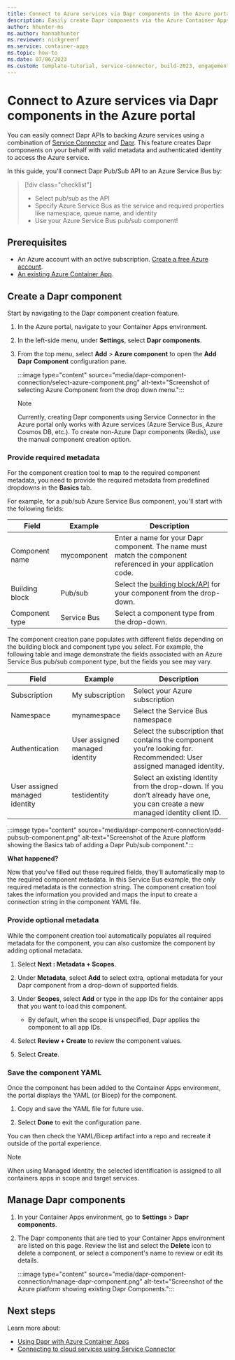 ```yaml
---
title: Connect to Azure services via Dapr components in the Azure portal
description: Easily create Dapr components via the Azure Container Apps portal. 
author: hhunter-ms
ms.author: hannahhunter
ms.reviewer: nickgreenf
ms.service: container-apps
ms.topic: how-to 
ms.date: 07/06/2023
ms.custom: template-tutorial, service-connector, build-2023, engagement
---
```


# Connect to Azure services via Dapr components in the Azure portal

You can easily connect Dapr APIs to backing Azure services using a combination of [Service Connector](../service-connector/overview.md) and [Dapr](https://docs.dapr.io/). This feature creates Dapr components on your behalf with valid metadata and authenticated identity to access the Azure service.  

In this guide, you'll connect Dapr Pub/Sub API to an Azure Service Bus by:
> [!div class="checklist"]
> - Select pub/sub as the API 
> - Specify Azure Service Bus as the service and required properties like namespace, queue name, and identity
> - Use your Azure Service Bus pub/sub component!

## Prerequisites
- An Azure account with an active subscription. [Create a free Azure account](https://azure.microsoft.com/free).
- [An existing Azure Container App](./quickstart-portal.md).

## Create a Dapr component

Start by navigating to the Dapr component creation feature.

1. In the Azure portal, navigate to your Container Apps environment.
1. In the left-side menu, under **Settings**, select **Dapr components**. 
1. From the top menu, select **Add** > **Azure component** to open the **Add Dapr Component** configuration pane.

   :::image type="content" source="media/dapr-component-connection/select-azure-component.png" alt-text="Screenshot of selecting Azure Component from the drop down menu.":::

   > [!NOTE]
   > Currently, creating Dapr components using Service Connector in the Azure portal only works with Azure services (Azure Service Bus, Azure Cosmos DB, etc.). To create non-Azure Dapr components (Redis), use the manual component creation option.    

### Provide required metadata

For the component creation tool to map to the required component metadata, you need to provide the required metadata from predefined dropdowns in the **Basics** tab.

For example, for a pub/sub Azure Service Bus component, you'll start with the following fields:

| Field | Example | Description |
| ----- | ------- | ----------- |
| Component name | mycomponent | Enter a name for your Dapr component. The name must match the component referenced in your application code. |
| Building block | Pub/sub | Select the [building block/API](https://docs.dapr.io/developing-applications/building-blocks/) for your component from the drop-down. |
| Component type | Service Bus | Select a component type from the drop-down. |

The component creation pane populates with different fields depending on the building block and component type you select. For example, the following table and image demonstrate the fields associated with an Azure Service Bus pub/sub component type, but the fields you see may vary.  

| Field | Example | Description |
| ----- | ------- | ----------- |
| Subscription | My subscription | Select your Azure subscription |
| Namespace | mynamespace | Select the Service Bus namespace |
| Authentication | User assigned managed identity | Select the subscription that contains the component you're looking for. Recommended: User assigned managed identity. |
| User assigned managed identity | testidentity | Select an existing identity from the drop-down. If you don’t  already have one, you can create a new managed identity client ID. |  

:::image type="content" source="media/dapr-component-connection/add-pubsub-component.png" alt-text="Screenshot of the Azure platform showing the Basics tab of adding a Dapr Pub/sub component.":::

**What happened?**   

Now that you've filled out these required fields, they'll automatically map to the required component metadata. In this Service Bus example, the only required metadata is the connection string. The component creation tool takes the information you provided and maps the input to create a connection string in the component YAML file.  

### Provide optional metadata

While the component creation tool automatically populates all required metadata for the component, you can also customize the component by adding optional metadata. 

1. Select **Next : Metadata + Scopes**. 
   
1. Under **Metadata**, select **Add** to select extra, optional metadata for your Dapr component from a drop-down of supported fields. 
   
1. Under **Scopes**, select **Add** or type in the app IDs for the container apps that you want to load this component.
   - By default, when the scope is unspecified, Dapr applies the component to all app IDs.

1. Select **Review + Create** to review the component values.

1. Select **Create**. 

### Save the component YAML

Once the component has been added to the Container Apps environment, the portal displays the YAML (or Bicep) for the component. 

1. Copy and save the YAML file for future use.

1. Select **Done** to exit the configuration pane. 

You can then check the YAML/Bicep artifact into a repo and recreate it outside of the portal experience.

> [!NOTE]
> When using Managed Identity, the selected identification is assigned to all containers apps in scope and target services.

## Manage Dapr components

1. In your Container Apps environment, go to **Settings** > **Dapr components**.
1. The Dapr components that are tied to your Container Apps environment are listed on this page. Review the list and select the **Delete** icon to delete a component, or select a component's name to review or edit its details.

   :::image type="content" source="media/dapr-component-connection/manage-dapr-component.png" alt-text="Screenshot of the Azure platform showing existing Dapr Components.":::



## Next steps

Learn more about:
- [Using Dapr with Azure Container Apps](./dapr-overview.md)
- [Connecting to cloud services using Service Connector](./service-connector.md)
